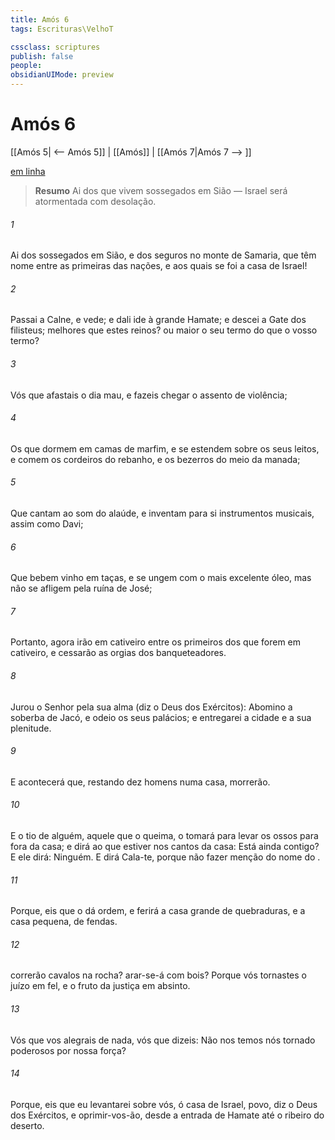 ```yaml
---
title: Amós 6
tags: Escrituras\VelhoT

cssclass: scriptures
publish: false
people:
obsidianUIMode: preview
---
```


# Amós 6
[[Amós 5| <-- Amós 5]] | [[Amós]] | [[Amós 7|Amós 7 --> ]]

[em linha](https://churchofjesuschrist.org/study/scriptures/ot/amos/6?lang=por)

> __Resumo__
Ai dos que vivem sossegados em Sião — Israel será atormentada com desolação.

###### 1 
Ai dos sossegados em Sião, e dos seguros no monte de Samaria, que têm nome entre as primeiras das nações, e aos quais se foi a casa de Israel!

###### 2 
Passai a Calne, e vede; e dali ide à grande Hamate; e descei a Gate dos filisteus;  melhores que estes reinos? ou maior o seu termo do que o vosso termo?

###### 3 
Vós que afastais o dia mau, e fazeis chegar o assento de violência;

###### 4 
Os que dormem em camas de marfim, e se estendem sobre os seus leitos, e comem os cordeiros do rebanho, e os bezerros do meio da manada;

###### 5 
Que cantam ao som do alaúde, e inventam para si instrumentos musicais, assim como Davi;

###### 6 
Que bebem vinho em taças, e se ungem com o mais excelente óleo, mas não se afligem pela ruína de José;

###### 7 
Portanto, agora irão em cativeiro entre os primeiros dos que forem em cativeiro, e cessarão as orgias dos banqueteadores.

###### 8 
Jurou o Senhor  pela sua alma (diz o  Deus dos Exércitos): Abomino a soberba de Jacó, e odeio os seus palácios; e entregarei a cidade e a sua plenitude.

###### 9 
E acontecerá que, restando dez homens numa casa, morrerão.

###### 10 
E o tio de alguém, aquele que o queima, o tomará para levar os ossos para fora da casa; e dirá ao que estiver nos cantos da casa: Está ainda  contigo? E ele dirá: Ninguém. E dirá  Cala-te, porque não  fazer menção do nome do .

###### 11 
Porque, eis que o  dá ordem, e ferirá a casa grande de quebraduras, e a casa pequena, de fendas.

###### 12 
 correrão cavalos na rocha? arar-se-á  com bois? Porque vós tornastes o juízo em fel, e o fruto da justiça em absinto.

###### 13 
Vós que vos alegrais de nada, vós que dizeis: Não nos temos nós tornado poderosos por nossa força?

###### 14 
Porque, eis que eu levantarei sobre vós, ó casa de Israel,  povo, diz o  Deus dos Exércitos, e oprimir-vos-ão, desde a entrada de Hamate até o ribeiro do deserto.

